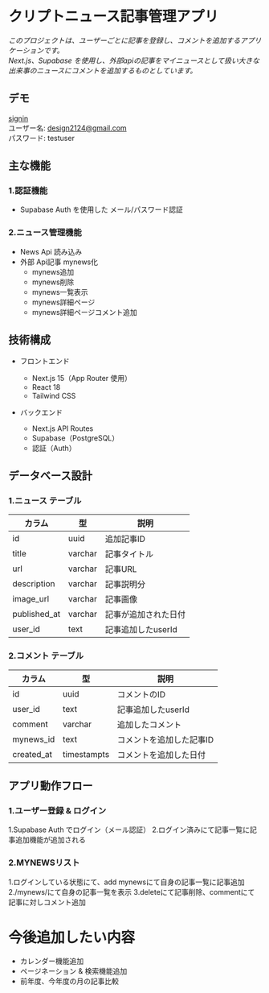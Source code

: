 # クリプトニュース記事管理アプリ  
*このプロジェクトは、ユーザーごとに記事を登録し、コメントを追加するアプリケーションです。  
Next.js、Supabase を使用し、外部apiの記事をマイニュースとして扱い大きな出来事のニュースにコメントを追加するものとしています。*  
  
## デモ  
[signin](https://crypto-app-six-livid.vercel.app/signin)  
ユーザー名: design2124@gmail.com  
パスワード: testuser  

## 主な機能  
### 1.認証機能  
* Supabase Auth を使用した メール/パスワード認証
  
### 2.ニュース管理機能  
* News Api 読み込み
* 外部 Api記事 mynews化
    * mynews追加
    * mynews削除
    * mynews一覧表示
    * mynews詳細ページ
    * mynews詳細ページコメント追加

## 技術構成  
* フロントエンド
    * Next.js 15（App Router 使用）
    * React 18
    * Tailwind CSS
  
* バックエンド
    * Next.js API Routes
    * Supabase（PostgreSQL）
    * 認証（Auth）

## データベース設計  
### 1.ニュース テーブル
|  カラム  |  型  |  説明  |
| --- | --- | --- |
|  id  |  uuid  |  追加記事ID  |
|  title  |  varchar  |  記事タイトル  |
|  url  |  varchar  |  記事URL  |
|  description  |  varchar  |  記事説明分  |
|  image_url  |  varchar  |  記事画像  |
|  published_at  |  varchar  |  記事が追加された日付  |
|  user_id  |  text  |  記事追加したuserId  |

### 2.コメント テーブル
|  カラム  |  型  |  説明  |
| --- | --- | --- |
|  id  |  uuid  |  コメントのID  |
|  user_id  |  text  |  記事追加したuserId  |
|  comment  |  varchar  |  追加したコメント  |
|  mynews_id  |  text  |  コメントを追加した記事ID  |
|  created_at  |  timestampts  |  コメントを追加した日付  |

## アプリ動作フロー  
### 1.ユーザー登録 & ログイン  
  1.Supabase Auth でログイン（メール認証）
  2.ログイン済みにて記事一覧に記事追加機能が追加される
### 2.MYNEWSリスト
  1.ログインしている状態にて、add mynewsにて自身の記事一覧に記事追加
  2./mynews/にて自身の記事一覧を表示
  3.deleteにて記事削除、commentにて記事に対しコメント追加

# 今後追加したい内容
  * カレンダー機能追加
  * ページネーション & 検索機能追加
  * 前年度、今年度の月の記事比較
